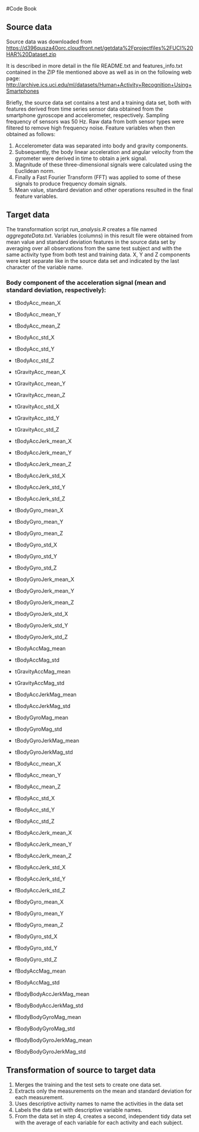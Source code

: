 #Code Book

## Source data
Source data was downloaded from
https://d396qusza40orc.cloudfront.net/getdata%2Fprojectfiles%2FUCI%20HAR%20Dataset.zip 

It is described in more detail in the file README.txt and features_info.txt contained in the ZIP file mentioned above as well as in on the following web page:
http://archive.ics.uci.edu/ml/datasets/Human+Activity+Recognition+Using+Smartphones

Briefly, the source data set contains a test and a training data set, both with features derived from time series sensor data obtained from the smartphone gyroscope and accelerometer, respectively. Sampling frequency of sensors was 50 Hz. Raw data from both sensor types were filtered to remove high frequency noise. Feature variables when then obtained as follows:
1. Accelerometer data was separated into body and gravity components. 
2. Subsequently, the body linear acceleration and angular velocity from the gyrometer were derived in time to obtain a jerk signal. 
3. Magnitude of these three-dimensional signals were calculated using the Euclidean norm. 
4. Finally a Fast Fourier Transform (FFT) was applied to some of these signals to produce frequency domain signals. 
5. Mean value, standard deviation and other operations resulted in the final feature variables.

## Target data
The transformation script *run_analysis.R* creates a file named *aggregateData.txt*. Variables (columns) in this result file were obtained from mean value and standard deviation features in the source data set by averaging over all observations from the same test subject and with the same activity type from both test and training data. X, Y and Z components were kept separate like in the source data set and indicated by the last character of the variable name.

### Body component of the acceleration signal (mean and standard deviation, respectively):

* tBodyAcc_mean_X
* tBodyAcc_mean_Y
* tBodyAcc_mean_Z
* tBodyAcc_std_X
* tBodyAcc_std_Y
* tBodyAcc_std_Z

* tGravityAcc_mean_X
* tGravityAcc_mean_Y
* tGravityAcc_mean_Z
* tGravityAcc_std_X
* tGravityAcc_std_Y
* tGravityAcc_std_Z
* tBodyAccJerk_mean_X
* tBodyAccJerk_mean_Y
* tBodyAccJerk_mean_Z
* tBodyAccJerk_std_X
* tBodyAccJerk_std_Y
* tBodyAccJerk_std_Z
* tBodyGyro_mean_X
* tBodyGyro_mean_Y
* tBodyGyro_mean_Z
* tBodyGyro_std_X
* tBodyGyro_std_Y
* tBodyGyro_std_Z
* tBodyGyroJerk_mean_X
* tBodyGyroJerk_mean_Y
* tBodyGyroJerk_mean_Z
* tBodyGyroJerk_std_X
* tBodyGyroJerk_std_Y
* tBodyGyroJerk_std_Z
* tBodyAccMag_mean
* tBodyAccMag_std
* tGravityAccMag_mean
* tGravityAccMag_std
* tBodyAccJerkMag_mean
* tBodyAccJerkMag_std
* tBodyGyroMag_mean
* tBodyGyroMag_std
* tBodyGyroJerkMag_mean
* tBodyGyroJerkMag_std
* fBodyAcc_mean_X
* fBodyAcc_mean_Y
* fBodyAcc_mean_Z
* fBodyAcc_std_X
* fBodyAcc_std_Y
* fBodyAcc_std_Z
* fBodyAccJerk_mean_X
* fBodyAccJerk_mean_Y
* fBodyAccJerk_mean_Z
* fBodyAccJerk_std_X
* fBodyAccJerk_std_Y
* fBodyAccJerk_std_Z
* fBodyGyro_mean_X
* fBodyGyro_mean_Y
* fBodyGyro_mean_Z
* fBodyGyro_std_X
* fBodyGyro_std_Y
* fBodyGyro_std_Z
* fBodyAccMag_mean
* fBodyAccMag_std
* fBodyBodyAccJerkMag_mean
* fBodyBodyAccJerkMag_std
* fBodyBodyGyroMag_mean
* fBodyBodyGyroMag_std
* fBodyBodyGyroJerkMag_mean
* fBodyBodyGyroJerkMag_std


## Transformation of source to target data
1. Merges the training and the test sets to create one data set.
2. Extracts only the measurements on the mean and standard deviation for each measurement. 
3. Uses descriptive activity names to name the activities in the data set
4. Labels the data set with descriptive variable names. 
5. From the data set in step 4, creates a second, independent tidy data set with the average of each variable for each activity and each subject.